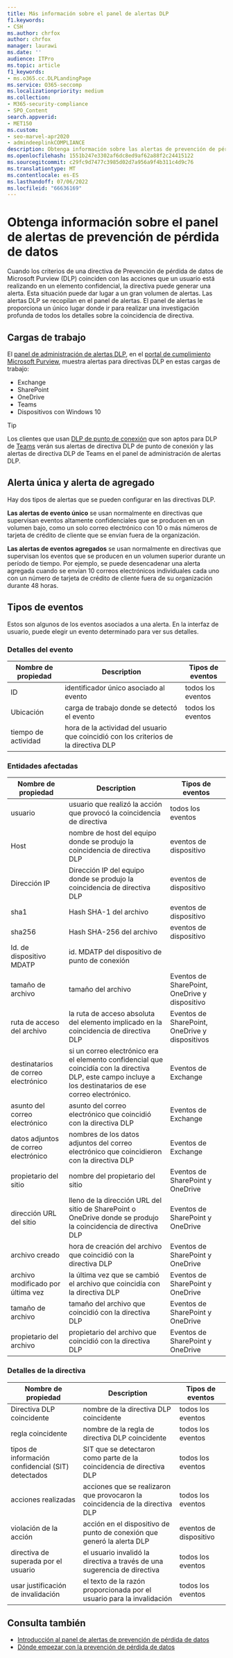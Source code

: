 ```yaml
---
title: Más información sobre el panel de alertas DLP
f1.keywords:
- CSH
ms.author: chrfox
author: chrfox
manager: laurawi
ms.date: ''
audience: ITPro
ms.topic: article
f1_keywords:
- ms.o365.cc.DLPLandingPage
ms.service: O365-seccomp
ms.localizationpriority: medium
ms.collection:
- M365-security-compliance
- SPO_Content
search.appverid:
- MET150
ms.custom:
- seo-marvel-apr2020
- admindeeplinkCOMPLIANCE
description: Obtenga información sobre las alertas de prevención de pérdida de datos y el panel de alertas.
ms.openlocfilehash: 1551b247e3302af6dc8ed9af62a88f2c24415122
ms.sourcegitcommit: c29fc9d7477c3985d02d7a956a9f4b311c4d9c76
ms.translationtype: MT
ms.contentlocale: es-ES
ms.lasthandoff: 07/06/2022
ms.locfileid: "66636169"
---
```

# <a name="learn-about-the-data-loss-prevention-alerts-dashboard"></a>Obtenga información sobre el panel de alertas de prevención de pérdida de datos

Cuando los criterios de una directiva de Prevención de pérdida de datos de Microsoft Purview (DLP) coinciden con las acciones que un usuario está realizando en un elemento confidencial, la directiva puede generar una alerta. Esta situación puede dar lugar a un gran volumen de alertas. Las alertas DLP se recopilan en el panel de alertas. El panel de alertas le proporciona un único lugar donde ir para realizar una investigación profunda de todos los detalles sobre la coincidencia de directiva.  

<!-- [Microsoft Purview compliance portal](https://compliance.microsoft.com/)-->

## <a name="workloads"></a>Cargas de trabajo

El [panel de administración de alertas DLP](https://compliance.microsoft.com/datalossprevention?viewid=dlpalerts), en el <a href="https://go.microsoft.com/fwlink/p/?linkid=2077149" target="_blank">portal de cumplimiento Microsoft Purview</a>, muestra alertas para directivas DLP en estas cargas de trabajo:

- Exchange
- SharePoint
- OneDrive
- Teams
- Dispositivos con Windows 10 

> [!TIP]
> Los clientes que usan [DLP de punto de conexión](endpoint-dlp-learn-about.md) que son aptos para DLP de [Teams](dlp-microsoft-teams.md) verán sus alertas de directiva DLP de punto de conexión y las alertas de directiva DLP de Teams en el panel de administración de alertas DLP.

## <a name="single-alert-and-aggregate-alert"></a>Alerta única y alerta de agregado

Hay dos tipos de alertas que se pueden configurar en las directivas DLP.

**Las alertas de evento único** se usan normalmente en directivas que supervisan eventos altamente confidenciales que se producen en un volumen bajo, como un solo correo electrónico con 10 o más números de tarjeta de crédito de cliente que se envían fuera de la organización.

**Las alertas de eventos agregados** se usan normalmente en directivas que supervisan los eventos que se producen en un volumen superior durante un período de tiempo. Por ejemplo, se puede desencadenar una alerta agregada cuando se envían 10 correos electrónicos individuales cada uno con un número de tarjeta de crédito de cliente fuera de su organización durante 48 horas.

## <a name="types-of-events"></a>Tipos de eventos

Estos son algunos de los eventos asociados a una alerta. En la interfaz de usuario, puede elegir un evento determinado para ver sus detalles. 

### <a name="event-details"></a>Detalles del evento

|Nombre de propiedad  |Description  |Tipos de eventos  |
|---------|---------|---------|
|ID |identificador único asociado al evento |todos los eventos |
|Ubicación |carga de trabajo donde se detectó el evento|todos los eventos |
|tiempo de actividad     |hora de la actividad del usuario que coincidió con los criterios de la directiva DLP |

### <a name="affected-entities"></a>Entidades afectadas

|Nombre de propiedad |Description| Tipos de eventos|
|---------|---------|---------|
|usuario | usuario que realizó la acción que provocó la coincidencia de directiva | todos los eventos|
|Host | nombre de host del equipo donde se produjo la coincidencia de directiva DLP | eventos de dispositivo|
|Dirección IP | Dirección IP del equipo donde se produjo la coincidencia de directiva DLP | eventos de dispositivo|
|sha1 |Hash SHA-1 del archivo | eventos de dispositivo|
|sha256 | Hash SHA-256 del archivo | eventos de dispositivo|
|Id. de dispositivo MDATP | id. MDATP del dispositivo de punto de conexión|
|tamaño de archivo | tamaño del archivo| Eventos de SharePoint, OneDrive y dispositivo|
|ruta de acceso del archivo | la ruta de acceso absoluta del elemento implicado en la coincidencia de directiva DLP | Eventos de SharePoint, OneDrive y dispositivos|
|destinatarios de correo electrónico |si un correo electrónico era el elemento confidencial que coincidía con la directiva DLP, este campo incluye a los destinatarios de ese correo electrónico.| Eventos de Exchange|
|asunto del correo electrónico |asunto del correo electrónico que coincidió con la directiva DLP |Eventos de Exchange|
|datos adjuntos de correo electrónico | nombres de los datos adjuntos del correo electrónico que coincidieron con la directiva DLP| Eventos de Exchange|
|propietario del sitio |nombre del propietario del sitio| Eventos de SharePoint y OneDrive|
|dirección URL del sitio |lleno de la dirección URL del sitio de SharePoint o OneDrive donde se produjo la coincidencia de directiva DLP |Eventos de SharePoint y OneDrive|
|archivo creado |hora de creación del archivo que coincidió con la directiva DLP |Eventos de SharePoint y OneDrive|
|archivo modificado por última vez | la última vez que se cambió el archivo que coincidía con la directiva DLP | Eventos de SharePoint y OneDrive|
|tamaño de archivo | tamaño del archivo que coincidió con la directiva DLP |Eventos de SharePoint y OneDrive|
|propietario del archivo |propietario del archivo que coincidió con la directiva DLP |Eventos de SharePoint y OneDrive|  

### <a name="policy-details"></a>Detalles de la directiva

|Nombre de propiedad |Description |Tipos de eventos |
|---------|---------|---------|
|Directiva DLP coincidente |nombre de la directiva DLP coincidente |todos los eventos|
|regla coincidente |nombre de la regla de directiva DLP coincidente |todos los eventos|
|tipos de información confidencial (SIT) detectados|SIT que se detectaron como parte de la coincidencia de directiva DLP |todos los eventos|
|acciones realizadas |acciones que se realizaron que provocaron la coincidencia de la directiva DLP| todos los eventos|
|violación de la acción | acción en el dispositivo de punto de conexión que generó la alerta DLP| eventos de dispositivo | 
|directiva de superada por el usuario |el usuario invalidó la directiva a través de una sugerencia de directiva | todos los eventos|
|usar justificación de invalidación |el texto de la razón proporcionada por el usuario para la invalidación | todos los eventos|   

## <a name="see-also"></a>Consulta también

- [Introducción al panel de alertas de prevención de pérdida de datos](dlp-alerts-dashboard-get-started.md)
- [Dónde empezar con la prevención de pérdida de datos](create-test-tune-dlp-policy.md#where-to-start-with-data-loss-prevention)
